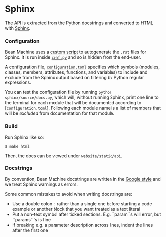 # Sphinx
The API is extracted from the Python docstrings and converted to HTML with [Sphinx](https://www.sphinx-doc.org/en/master/).

### Configuration
Bean Machine uses a [custom script](https://github.com/facebookresearch/beanmachine/blob/main/sphinx/source/docs.py) to autogenerate the `.rst` files for Sphinx. It is run inside [`conf.py`](https://github.com/stefanwebb/beanmachine/blob/main/sphinx/source/conf.py) and so is hidden from the end-user.

A configuration file, [`configuration.toml`](https://github.com/facebookresearch/beanmachine/blob/main/website/documentation.toml) specifies which symbols (modules, classes, members, attributes, functions, and variables) to include and exclude from the Sphinx output based on filtering by Python regular expressions.

You can test the configuration file by running `python sphinx/source/docs.py`, which will, without running Sphinx, print one line to the terminal for each module that will be documented according to [`configuration.toml`]. Following each module name is a list of members that will be *excluded* from documentation for that module.

### Build
Run Sphinx like so:
```
$ make html
```
Then, the docs can be viewed under `website/static/api`.

### Docstrings
By convention, Bean Machine docstrings are written in the [Google style](https://sphinxcontrib-napoleon.readthedocs.io/en/latest/example_google.html) and we treat Sphinx warnings as errors.

Some common mistakes to avoid when writing docstrings are:

* Use a double colon :: rather than a single one before starting a code example or another block that you want treated as a text literal
* Put a non-text symbol after ticked sections. E.g. \`\`param\`\`s will error, but \`\`params\`\`'s is fine
* If breaking e.g. a parameter description across lines, indent the lines after the first one
